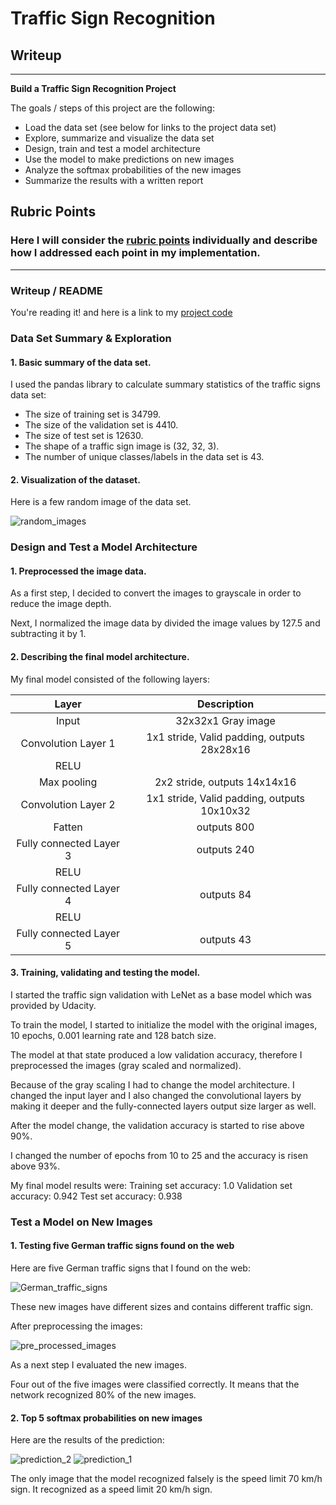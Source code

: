 # **Traffic Sign Recognition** 

## Writeup

---

**Build a Traffic Sign Recognition Project**

The goals / steps of this project are the following:
* Load the data set (see below for links to the project data set)
* Explore, summarize and visualize the data set
* Design, train and test a model architecture
* Use the model to make predictions on new images
* Analyze the softmax probabilities of the new images
* Summarize the results with a written report


## Rubric Points
### Here I will consider the [rubric points](https://review.udacity.com/#!/rubrics/481/view) individually and describe how I addressed each point in my implementation.  

---
### Writeup / README

You're reading it! and here is a link to my [project code](https://github.com/IZAR23537/CarND-TrafficSignClassifier-P2/blob/master/Traffic_Sign_Classifier.ipynb)

### Data Set Summary & Exploration

#### 1. Basic summary of the data set. 

I used the pandas library to calculate summary statistics of the traffic
signs data set:

* The size of training set is 34799.
* The size of the validation set is 4410.
* The size of test set is 12630.
* The shape of a traffic sign image is (32, 32, 3).
* The number of unique classes/labels in the data set is 43.

#### 2. Visualization of the dataset.

Here is a few random image of the data set.

![random_images](/write_up_images/image1.JPG)

### Design and Test a Model Architecture

#### 1. Preprocessed the image data. 

As a first step, I decided to convert the images to grayscale in order to reduce the image depth.

Next, I normalized the image data by divided the image values by 127.5 and subtracting it by 1.

#### 2. Describing the final model architecture.

My final model consisted of the following layers:

| Layer 				 |     Description								| 
|:----------------------:|:--------------------------------------------:| 
| Input					 | 32x32x1 Gray image 							| 
| Convolution Layer 1  	 | 1x1 stride, Valid padding, outputs 28x28x16 	|
| RELU					 |												|
| Max pooling			 | 2x2 stride,  outputs 14x14x16 				|
| Convolution Layer 2    | 1x1 stride, Valid padding, outputs 10x10x32 	|
| Fatten				 | outputs 800 									|
| Fully connected Layer 3| outputs 240 									|
| RELU					 | 												|
| Fully connected Layer 4| outputs 84 									|
| RELU					 | 												|
| Fully connected Layer 5| outputs 43 									|
 

#### 3. Training, validating and testing the model. 

I started the traffic sign validation with LeNet as a base model which was provided by Udacity.

To train the model, I started to initialize the model with the original images, 10 epochs, 0.001 learning rate and 128 batch size.

The model at that state produced a low validation accuracy, therefore I preprocessed the images (gray scaled and normalized).

Because of the gray scaling I had to change the model architecture. I changed the input layer and I also changed the convolutional layers by making it deeper and the fully-connected layers output size larger as well.

After the model change, the validation accuracy is started to rise above 90%. 

I changed the number of epochs from 10 to 25 and the accuracy is risen above 93%.

My final model results were:
    Training set accuracy: 1.0
    Validation set accuracy: 0.942
    Test set accuracy: 0.938
    

### Test a Model on New Images

#### 1. Testing five German traffic signs found on the web

Here are five German traffic signs that I found on the web:

![German_traffic_signs](/write_up_images/image2.JPG)

These new images have different sizes and contains different traffic sign.

After preprocessing the images:

![pre_processed_images](/write_up_images/image3.JPG)

As a next step I evaluated the new images. 

Four out of the five images were classified correctly. It means that the network recognized 80% of the new images.

#### 2. Top 5 softmax probabilities on new images

Here are the results of the prediction:

![prediction_2](/write_up_images/image5.JPG) ![prediction_1](/write_up_images/image4.JPG)

The only image that the model recognized falsely is the speed limit 70 km/h sign. It recognized as a speed limit 20 km/h sign.